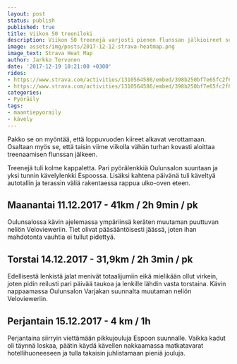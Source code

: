 ```yaml
---
layout: post
status: publish
published: true
title: Viikon 50 treeniloki
description: Viikon 50 treenejä varjosti pienen flunssan jälkioireet sekä joka vuotuiset loppuvuoden ruuhkaviikot.
image: assets/img/posts/2017-12-12-strava-heatmap.png
image_text: Strava Heat Map
author: Jarkko Tervonen
date: '2017-12-19 10:21:00 +0300'
rides:
- https://www.strava.com/activities/1310564586/embed/398b250bf7e65fc2f66c5c52c82aec283e39295a
- https://www.strava.com/activities/1310564586/embed/398b250bf7e65fc2f66c5c52c82aec283e39295a
categories:
- Pyöräily
tags:
- maantiepyoraily
- kävely
---
```

Pakko se on myöntää, että loppuvuoden kiireet alkavat verottamaan. Osaltaan myös se, että taisin viime viikolla vähän turhan kovasti aloittaa treenaamisen flunssan jälkeen.

Treenejä tuli kolme kappaletta. Pari pyörälenkkiä Oulunsalon suuntaan ja yksi tunnin kävelylenkki Espoossa. Lisäksi kahtena päivänä tuli käveltyä autotallin ja terassin väliä rakentaessa rappua ulko-oven eteen.

<!-- more -->

## Maanantai 11.12.2017 - 41km / 2h 9min / pk

Oulunsalossa kävin ajelemassa ympäriinsä keräten muutaman puuttuvan neliön Velovieweriin. Tiet olivat pääsääntöisesti jäässä, joten ihan mahdotonta vauhtia ei tullut pidettyä.

## Torstai 14.12.2017 - 31,9km / 2h 3min / pk

Edellisestä lenkistä jalat menivät totaalijumiin eikä mielikään ollut virkein, joten pidin reilusti pari päivää taukoa ja lenkille lähdin vasta torstaina. Kävin nappaamassa Oulunsalon Varjakan suunnalta muutaman neliön Velovieweriin.

## Perjantain 15.12.2017 - 4 km / 1h

Perjantaina siirryin viettämään pikkujouluja Espoon suunnalle. Vaikka kadut oli täynnä loskaa, päätin käydä kävellen nakkaamassa matkatavarat hotellihuoneeseen ja tulla takaisin juhlistamaan pieniä jouluja.
